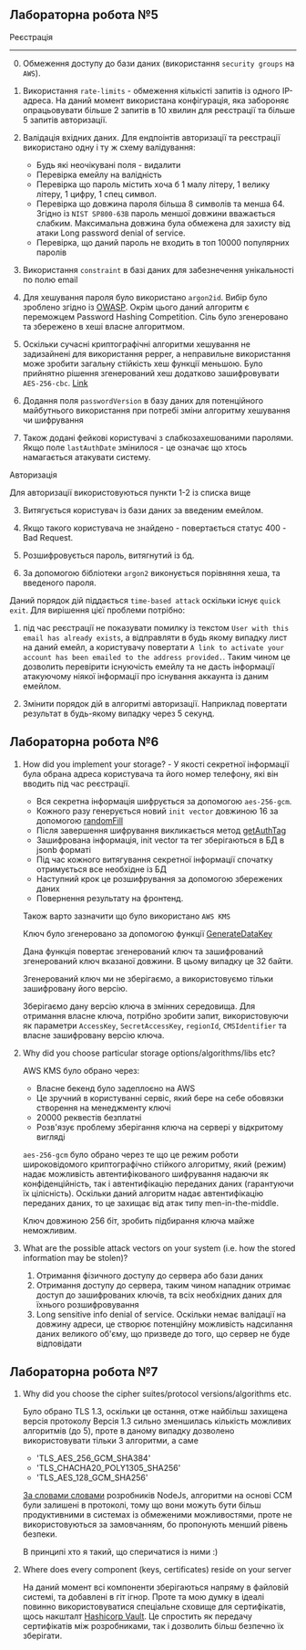 
Лабораторна робота №5
--

Реєстрація
-- --
0. Обмеження доступу до бази даних (використання `security groups` на `AWS`).

1. Використання `rate-limits` - обмеження кількісті запитів із одного IP-адреса.
   На даний момент використана конфігурація, яка забороняє опрацьовувати більше 2 запитів в 10 хвилин для реєстрації та більше 5 запитів авторизації.

2. Валідація вхідних даних. Для ендпоінтів авторизації та реєстрації використано одну і ту ж схему валідування:

   - Будь які неочікувані поля - видалити
   - Перевірка емейлу на валідність
   - Перевірка що пароль містить хоча б 1 малу літеру, 1 велику літеру, 1 цифру, 1 спец символ.
   - Перевірка що довжина пароля більша 8 символів та менша 64.
     Згідно із `NIST SP800-63B` пароль меншої довжини вважається слабким.
     Максимальна довжина була обмежена для захисту від атаки Long password denial of service.
   - Перевірка, що даний пароль не входить в топ 10000 популярних паролів
     
3. Використання `constraint` в базі даних для забезнечення унікальності по полю email

4. Для хешування пароля було використано `argon2id`. Вибір було зроблено згідно із [OWASP](https://cheatsheetseries.owasp.org/cheatsheets/Password_Storage_Cheat_Sheet.html#argon2id). Окрім цього даний алгоритм є переможцем  Password Hashing Competition.
   Сіль було згенеровано та збережено в хеші власне алгоритмом.

5. Оскільки сучасні криптографічні алгоритми хешування не задизайнені для використання pepper,
   а неправильне використання може зробити загальну стійкість хеш функції меньшою.
   Було прийнятно рішення згенерований хеш додатково зашифровувати `AES-256-cbc`.
   [Link](https://stackoverflow.com/questions/16891729/best-practices-salting-peppering-passwords#:~:text=your%20own%20crypto...-,The%20Better%20Way,-So%2C%20out%20of)
   
6. Додання поля `passwordVersion` в базу даних для потенційного майбутнього використання при потребі зміни алгоритму хешування чи шифрування

7. Також додані фейкові користувачі з слабкозахешованими паролями. 
   Якщо поле `lastAuthDate` змінилося - це означає що хтось намагається атакувати систему.


Авторизація

Для авторизації використовуються пункти 1-2 із списка вище

3. Витягується користувач із бази даних за введеним емейлом.

4. Якщо такого користувача не знайдено - повертається статус 400 - Bad Request. 

5. Розшифровується пароль, витягнутий із бд.

6. За допомогою бібліотеки `argon2` виконується порівняння хеша, та введеного пароля.

Даний порядок дій піддається `time-based attack` оскільки існує `quick exit`. Для вирішення цієї проблеми потрібно: 

1. під час реєстрації не показувати помилку із текстом `User with this email has already exists`, а відправляти в будь якому випадку лист на даний емейл, а користувачу повертати `A link to activate your account has been emailed to the address provided.`. Таким чином це дозволить перевірити існуючість емейлу та не дасть інформації атакуючому ніякої інформації про існування аккаунта із даним емейлом.

2. Змінити порядок дій в алгоритмі авторизації. Наприклад повертати результат в будь-якому випадку через 5 секунд.


Лабораторна робота №6
--

1. How did you implement your storage? - У якості секретної інформації була обрана 
   адреса користувача та його номер телефону, які він вводить під час реєстрації.
   
      - Вся секретна інформація шифрується за допомогою `aes-256-gcm`.
      - Кожного разу генерується новий `init vector` довжиною 16 за допомогою [randomFill](https://nodejs.org/api/crypto.html#cryptorandomfillbuffer-offset-size-callback)
      - Після завершення шифрування викликається метод [getAuthTag](https://nodejs.org/api/crypto.html#ciphergetauthtag)
      - Зашифрована інформація, init vector та тег зберігаються в БД в jsonb форматі
      - Під час кожного витягування секретної інформації спочатку отримується все необхідне із БД
      - Наступний крок це розшифрування за допомогою збережених даних
      - Повернення результату на фронтенд.
   
   Також варто зазначити що було використано `AWS KMS`
   
   Ключ було згенеровано за допомогою функції [GenerateDataKey](https://docs.aws.amazon.com/kms/latest/APIReference/API_GenerateDataKey.html)

   Дана функція повертає згенерований ключ та зашифрований згенерований ключ вказаної довжини. 
   В цьому випадку це 32 байти.
   
   Згенерований ключ ми не зберігаємо, а використовуємо тільки зашифровану його версію.
   
   Зберігаємо дану версію ключа в змінних середовища. Для отримання власне ключа,
   потрібно зробити запит, використовуючи 
   як параметри `AccessKey`, `SecretAccessKey`, `regionId`, `CMSIdentifier`
   та власне зашифровану версію ключа.
   

2. Why did you choose particular storage options/algorithms/libs etc?
   
   AWS KMS було обрано через:
      - Власне бекенд було задеплоєно на AWS
      - Це зручний в користуванні сервіс, який бере на себе обовязки створення на менеджменту ключі
      - 20000 реквестів безплатні
      - Розв'язує проблему зберігання ключа на сервері у відкритому вигляді
        
   `aes-256-gcm` було обрано через те що це режим роботи 
   широковідомого криптографічно стійкого алгоритму, який (режим) надає можливість
   автентифікованого шифрування надаючи як конфіденційність, 
   так і автентифікацію переданих даних (гарантуючи їх цілісність). 
   Оскільки даний алгоритм надає автентифікацію переданих даних, то це захищає від
   атак типу men-in-the-middle.
   
   Ключ довжиною 256 біт, зробить підбирання ключа майже неможливим.
   
3. What are the possible attack vectors on your system (i.e. how the stored information may be stolen)?
   1. Отримання фізичного доступу до сервера або бази даних
   2. Отримання доступу до сервера, таким чином нападник отримає 
      доступ до зашифрованих ключів, та всіх необхідних даних для їхнього розшифровування
   3. Long sensitive info denial of service. 
      Оскільки немає валідації на довжину адреси, це створює потенційну можливість
      надсилання даних великого об'єму, що призведе до того, 
      що сервер не буде відповідати

Лабораторна робота №7
--

1. Why did you choose the cipher suites/protocol versions/algorithms etc. 
   
   Було обрано TLS 1.3, оскільки це остання, отже найбільш захищена версія протоколу 
   Версія 1.3 сильно зменшилась кількість можливих алгоритмів (до 5),
   проте в даному випадку дозволено використовувати тільки 3 алгоритми, а саме
      - 'TLS_AES_256_GCM_SHA384'
      - 'TLS_CHACHA20_POLY1305_SHA256'
      - 'TLS_AES_128_GCM_SHA256'
      
   [За словами словами](https://nodejs.org/api/tls.html#:~:text=The%20first%203%20are%20enabled%20by%20default.%20The%20last%202%20CCM%2Dbased%20suites%20are%20supported%20by%20TLSv1.3%20because%20they%20may%20be%20more%20performant%20on%20constrained%20systems%2C%20but%20they%20are%20not%20enabled%20by%20default%20since%20they%20offer%20less%20security.) 
   розробників NodeJs, алгоритми на основі CCM були залишені в протоколі, 
   тому що вони можуть бути більш продуктивними в системах із обмеженими можливостями,
   проте не використовуються за замовчанням, бо пропонують менший рівень безпеки.
   
   В принципі хто я такий, що сперичатися із ними :)

2. Where does every component (keys, certificates) reside on your server
   
   На даний момент всі компоненти зберігаються напряму в файловій системі, та добавлені
   в гіт ігнор. Проте та мою думку в ідеалі повинно використовуватися спеціальне
   сховище для сертифікатів, щось накшталт [Hashicorp Vault](https://www.vaultproject.io/).
   Це спростить як передачу сертифікатів між розробниками, так і дозволить більш безпечно їх зберігати.
   